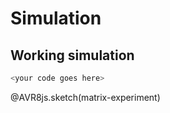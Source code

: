 <!--

author:   <your name>
email:    <your name>
version:  0.1.0
language: EN
narrator: US English Female Female

-->

# Simulation

## Working simulation

<div id="matrix-experiment">
<wokwi-neopixel-matrix pin="6" cols="9" rows="1"></wokwi-neopixel-matrix>
<span id="simulation-time"></span>
</div>

```cpp             Automata
<your code goes here>
```
@AVR8js.sketch(matrix-experiment)
